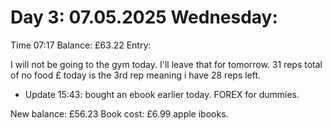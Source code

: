 # Day 3: 07.05.2025 Wednesday:

Time 07:17
Balance: £63.22
Entry:

I will not be going to the gym today. I'll leave that for tomorrow.
31 reps total of no food £ today is the 3rd rep meaning i have 28 reps left.

* Update 15:43: bought an ebook earlier today. FOREX for dummies.

New balance: £56.23
Book cost: £6.99 apple ibooks.


